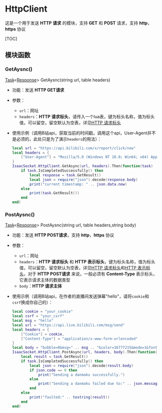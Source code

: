 # HttpClient

这是一个用于发送 **HTTP 请求** 的模块，支持 **GET** 和 **POST** 请求，支持 **http**，**https** 协议

[TOC]

## 模块函数

### GetAysnc()

[Task](Classes.md#Task<Type>)\<[Response](Classes.md#Response)\> GetAysnc(string url, table headers)

- 功能：发送 **HTTP GET请求**

- 参数：

  - `url`：网址
  - `headers`：**HTTP 请求标头**，请传入一个lua表，键为标头名称，值为标头值，可以留空，留空默认为空表，详见[HTTP 请求标头](https://developer.mozilla.org/zh-CN/docs/Glossary/Request_header)

- 使用示例（调用B站api，获取当前的时间戳，调用这个api，User-Agent并不是必须的，此处只是为了演示`headers`的用法）：

    ````lua
    local url = "https://api.bilibili.com/x/report/click/now"
    local headers = {
        ["User-Agent"] = "Mozilla/5.0 (Windows NT 10.0; Win64; x64) AppleWebKit/537.36 (KHTML, like Gecko) Chrome/117.0.0.0 Safari/537.36"
    }
    IsaacSocket.HttpClient.GetAsync(url, headers).Then(function(task)
        if task.IsCompletedSuccessfully() then
            local response = task.GetResult()
            local json = require("json").decode(response.body)
            print("current timestamp: " .. json.data.now)
        else
            print(task.GetResult())
        end
    end)
    ````

### PostAysnc()

[Task](Classes.md#Task<Type>)\<[Response](Classes.md#Response)\> PostAysnc(string url, table headers,string body)

- 功能：发送 **HTTP POST请求**，支持 **http**，**https** 协议

- 参数：

  - `url`：网址
  - `headers`：**HTTP 请求标头** 和 **HTTP 表示标头**，键为标头名称，值为标头值，可以留空，留空默认为空表，详见[HTTP 请求标头](https://developer.mozilla.org/zh-CN/docs/Glossary/Request_header)和[HTTP 表示标头](https://developer.mozilla.org/zh-CN/docs/Glossary/Representation_header)，对于 **HTTP POST请求** 来说，一般必须有 **Content-Type** 表示标头，它表示请求主体的数据类型
  - `body`：**HTTP 请求主体**

- 使用示例（调用B站api，在作者的直播间发送弹幕"hello"，请将`cookie`和`csrf`换成你自己的）：

    ````lua
    local cookie = "your_cookie"
    local csrf = "your_csrf"
    local msg = "hello"
    local url = "https://api.live.bilibili.com/msg/send"
    local headers = {
        ["Cookie"] = cookie,
        ["Content-Type"] = "application/x-www-form-urlencoded"
    }
    local body = "bubble=0&msg=" .. msg .. "&color=16777215&mode=1&fontsize=25&rnd=1637323682&roomid=3092145&csrf=" .. csrf
    IsaacSocket.HttpClient.PostAsync(url, headers, body).Then(function(task)
        local result = task.GetResult()
        if task.IsCompletedSuccessfully() then
            local json = require("json").decode(result.body)
            if json.code == 0 then
                print("Sending a danmaku successfully.")
            else
                print("Sending a danmaku failed due to:" .. json.message)
            end
        else
            print("faulted:" .. tostring(result))
        end
    end)
    ````
